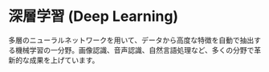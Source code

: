 # 深層学習 (Deep Learning)

多層のニューラルネットワークを用いて、データから高度な特徴を自動で抽出する機械学習の一分野。画像認識、音声認識、自然言語処理など、多くの分野で革新的な成果を上げています。
